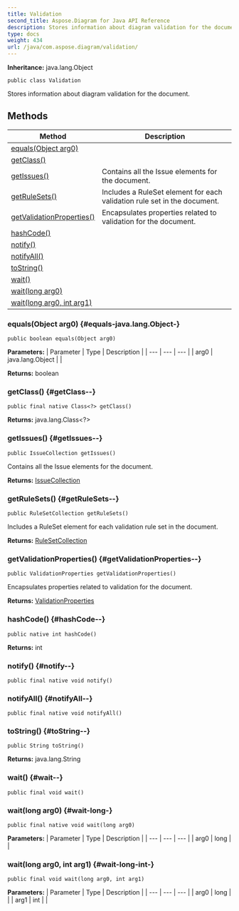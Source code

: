 ```yaml
---
title: Validation
second_title: Aspose.Diagram for Java API Reference
description: Stores information about diagram validation for the document.
type: docs
weight: 434
url: /java/com.aspose.diagram/validation/
---
```


**Inheritance:**
java.lang.Object
```
public class Validation
```

Stores information about diagram validation for the document.
## Methods

| Method | Description |
| --- | --- |
| [equals(Object arg0)](#equals-java.lang.Object-) |  |
| [getClass()](#getClass--) |  |
| [getIssues()](#getIssues--) | Contains all the Issue elements for the document. |
| [getRuleSets()](#getRuleSets--) | Includes a RuleSet element for each validation rule set in the document. |
| [getValidationProperties()](#getValidationProperties--) | Encapsulates properties related to validation for the document. |
| [hashCode()](#hashCode--) |  |
| [notify()](#notify--) |  |
| [notifyAll()](#notifyAll--) |  |
| [toString()](#toString--) |  |
| [wait()](#wait--) |  |
| [wait(long arg0)](#wait-long-) |  |
| [wait(long arg0, int arg1)](#wait-long-int-) |  |
### equals(Object arg0) {#equals-java.lang.Object-}
```
public boolean equals(Object arg0)
```




**Parameters:**
| Parameter | Type | Description |
| --- | --- | --- |
| arg0 | java.lang.Object |  |

**Returns:**
boolean
### getClass() {#getClass--}
```
public final native Class<?> getClass()
```




**Returns:**
java.lang.Class<?>
### getIssues() {#getIssues--}
```
public IssueCollection getIssues()
```


Contains all the Issue elements for the document.

**Returns:**
[IssueCollection](../../com.aspose.diagram/issuecollection)
### getRuleSets() {#getRuleSets--}
```
public RuleSetCollection getRuleSets()
```


Includes a RuleSet element for each validation rule set in the document.

**Returns:**
[RuleSetCollection](../../com.aspose.diagram/rulesetcollection)
### getValidationProperties() {#getValidationProperties--}
```
public ValidationProperties getValidationProperties()
```


Encapsulates properties related to validation for the document.

**Returns:**
[ValidationProperties](../../com.aspose.diagram/validationproperties)
### hashCode() {#hashCode--}
```
public native int hashCode()
```




**Returns:**
int
### notify() {#notify--}
```
public final native void notify()
```




### notifyAll() {#notifyAll--}
```
public final native void notifyAll()
```




### toString() {#toString--}
```
public String toString()
```




**Returns:**
java.lang.String
### wait() {#wait--}
```
public final void wait()
```




### wait(long arg0) {#wait-long-}
```
public final native void wait(long arg0)
```




**Parameters:**
| Parameter | Type | Description |
| --- | --- | --- |
| arg0 | long |  |

### wait(long arg0, int arg1) {#wait-long-int-}
```
public final void wait(long arg0, int arg1)
```




**Parameters:**
| Parameter | Type | Description |
| --- | --- | --- |
| arg0 | long |  |
| arg1 | int |  |

